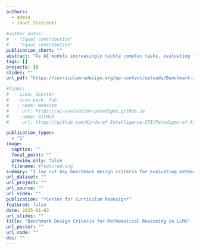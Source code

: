 ```yaml
---
authors:
  - admin
  - Janet Slesinski 
  
#author_notes:
#  - "Equal contribution"
#  - "Equal contribution"
publication_short: ""
abstract: "As AI models increasingly tackle complex tasks, evaluating their mathematical reasoning capabilities has become essential. However, designing effective benchmarks that accurately assess a model's reasoning abilities in mathematics requires careful consideration of various parameters. This paper outlines key aspects in developing robust benchmarks for evaluating large language models (LLMs) in mathematical reasoning, highlights limitations of existing assessments, and proposes criteria for comprehensive evaluations."
tags: []
projects: []
slides: ""
url_pdf: "https://curriculumredesign.org/wp-content/uploads/Benchmark-design-criteria-for-mathematical-reasoning-in-LLMs.pdf"

#links:
#  - icon: twitter
#    icon_pack: fab
#   - name: Website
#     url: https://ai-evaluation-paradigms.github.io
#   - name: GitHub
#     url: https://github.com/Kinds-of-Intelligence-CFI/Paradigms-of-AI-Evaluation

publication_types:
  - "1"
image:
  caption: ""
  focal_point: ""
  preview_only: false
  filename: #featured.png
summary: "I lay out key benchmark design criteria for evaluating mathematical reasoning in LLMs."
url_dataset: ""
url_project: ""
url_source: ""
url_video: ""
publication: "*Center for Curriculum Redesign*"
featured: false
date: 2025-01-03
url_slides: ""
title: "Benchmark Design Criteria for Mathematical Reasoning in LLMs"
url_poster: ""
url_code: ""
doi: ""
---
```

